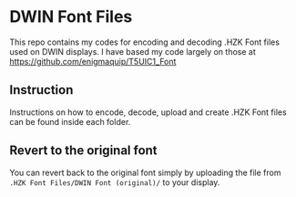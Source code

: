 # DWIN Font Files
This repo contains my codes for encoding and decoding .HZK Font files used on DWIN displays. I have based my code largely on those at https://github.com/enigmaquip/T5UIC1_Font

## Instruction
Instructions on how to encode, decode, upload and create .HZK Font files can be found inside each folder.

## Revert to the original font
You can revert back to the original font simply by uploading the file from `.HZK Font Files/DWIN Font (original)/` to your display.
